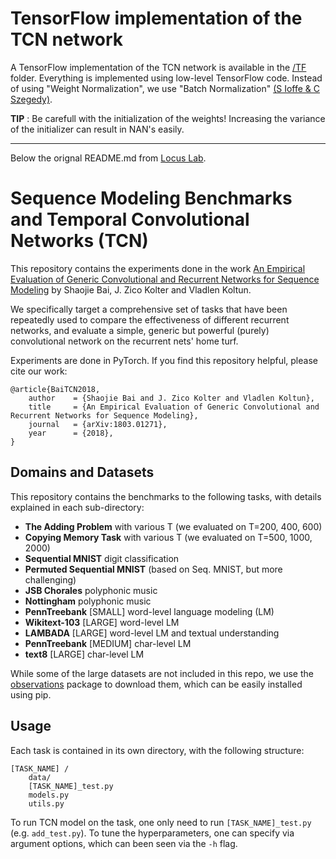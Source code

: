 # TensorFlow implementation of the TCN network
A TensorFlow implementation of the TCN network is available in the [/TF](TF/) folder. Everything is implemented using low-level TensorFlow code. Instead of using "Weight Normalization", we use "Batch Normalization" [(S Ioffe & C Szegedy)](https://arxiv.org/abs/1502.03167).

**TIP** : Be carefull with the initialization of the weights! Increasing the variance of the initializer can result in NAN's easily.


---------------------------

Below the orignal README.md from [Locus Lab](https://github.com/locuslab/TCN).

# Sequence Modeling Benchmarks and Temporal Convolutional Networks (TCN)


This repository contains the experiments done in the work [An Empirical Evaluation of Generic Convolutional and Recurrent Networks for Sequence Modeling](https://arxiv.org/abs/1803.01271) by Shaojie Bai, J. Zico Kolter and Vladlen Koltun.

We specifically target a comprehensive set of tasks that have been repeatedly used to compare the effectiveness of different recurrent networks, and evaluate a simple, generic but powerful (purely) convolutional network on the recurrent nets' home turf.

Experiments are done in PyTorch. If you find this repository helpful, please cite our work:

```
@article{BaiTCN2018,
	author    = {Shaojie Bai and J. Zico Kolter and Vladlen Koltun},
	title     = {An Empirical Evaluation of Generic Convolutional and Recurrent Networks for Sequence Modeling},
	journal   = {arXiv:1803.01271},
	year      = {2018},
}
```

## Domains and Datasets

This repository contains the benchmarks to the following tasks, with details explained in each sub-directory:

  - **The Adding Problem** with various T (we evaluated on T=200, 400, 600)
  - **Copying Memory Task** with various T (we evaluated on T=500, 1000, 2000)
  - **Sequential MNIST** digit classification
  - **Permuted Sequential MNIST** (based on Seq. MNIST, but more challenging)
  - **JSB Chorales** polyphonic music
  - **Nottingham** polyphonic music
  - **PennTreebank** [SMALL] word-level language modeling (LM)
  - **Wikitext-103** [LARGE] word-level LM
  - **LAMBADA** [LARGE] word-level LM and textual understanding
  - **PennTreebank** [MEDIUM] char-level LM
  - **text8** [LARGE] char-level LM

While some of the large datasets are not included in this repo, we use the [observations](https://github.com/edwardlib/observations) package to download them, which can be easily installed using pip. 

## Usage

Each task is contained in its own directory, with the following structure:

```
[TASK_NAME] /
    data/
    [TASK_NAME]_test.py
    models.py
    utils.py
```

To run TCN model on the task, one only need to run `[TASK_NAME]_test.py` (e.g. `add_test.py`). To tune the hyperparameters, one can specify via argument options, which can been seen via the `-h` flag. 
